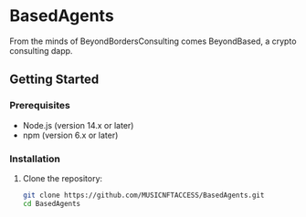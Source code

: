 # BasedAgents

From the minds of BeyondBordersConsulting comes BeyondBased, a crypto consulting dapp.

## Getting Started

### Prerequisites

- Node.js (version 14.x or later)
- npm (version 6.x or later)

### Installation

1. Clone the repository:
   ```sh
   git clone https://github.com/MUSICNFTACCESS/BasedAgents.git
   cd BasedAgents